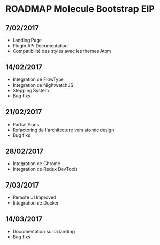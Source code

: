 # ROADMAP Molecule Bootstrap EIP

## 7/02/2017

- Landing Page
- Plugin API Documentation
- Compatibilité des styles avec les themes Atom

## 14/02/2017

- Integration de FlowType
- Integration de NightwatchJS
- Stepping System
- Bug fixs

## 21/02/2017

- Partial Plans
- Refactoring de l'architecture vers atomic design
- Bug fixs

## 28/02/2017

- Integration de Chrome
- Integration de Redux DevTools

## 7/03/2017

- Remote UI Improved
- Integration de Docker

## 14/03/2017

- Documentation sur la landing
- Bug fixs
